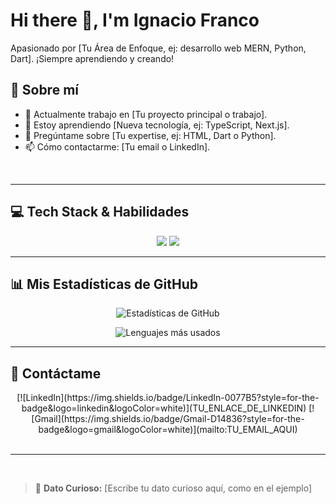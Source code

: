 # Hi there 👋, I'm Ignacio Franco

Apasionado por [Tu Área de Enfoque, ej: desarrollo web MERN, Python, Dart].
¡Siempre aprendiendo y creando!

## 🌳 Sobre mí
* 🔭 Actualmente trabajo en [Tu proyecto principal o trabajo].
* 🌱 Estoy aprendiendo [Nueva tecnología, ej: TypeScript, Next.js].
* 💬 Pregúntame sobre [Tu expertise, ej: HTML, Dart o Python].
* 📫 Cómo contactarme: [Tu email o LinkedIn].

<br>

---

## 💻 Tech Stack & Habilidades

<p align="center">
  <img src="https://skillicons.dev/icons?i=html,css,js,dart,python" /> 
  <img src="https://skillicons.dev/icons?i=git,github,vscode" />
</p>

---

## 📊 Mis Estadísticas de GitHub

<p align="center">
  <img src="https://github-readme-stats.vercel.app/api?username=ifranco07&show_icons=true&theme=dark&include_all_commits=true&count_private=true" alt="Estadísticas de GitHub" />
</p>
<p align="center">
  <img src="https://github-readme-stats.vercel.app/api/top-langs/?username=ifranco07&layout=compact&theme=dark" alt="Lenguajes más usados" />
</p>

---

## 🔗 Contáctame

<div align="center">
  [![LinkedIn](https://img.shields.io/badge/LinkedIn-0077B5?style=for-the-badge&logo=linkedin&logoColor=white)](TU_ENLACE_DE_LINKEDIN)
  [![Gmail](https://img.shields.io/badge/Gmail-D14836?style=for-the-badge&logo=gmail&logoColor=white)](mailto:TU_EMAIL_AQUI)
</div>

<br>

---

<br>

> 🎉 **Dato Curioso:** [Escribe tu dato curioso aquí, como en el ejemplo]
